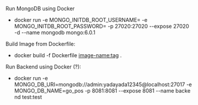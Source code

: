 Run MongoDB using Docker
- docker run -e MONGO_INITDB_ROOT_USERNAME=<username> -e MONGO_INITDB_ROOT_PASSWORD=<password> -p 27020:27020 --expose 27020 -d --name mongodb mongo:6.0.1

Build Image from Dockerfile:
- docker build -f Dockerfile <image-name:tag> .

Run Backend using Docker (?):
- docker run -e MONGO_DB_URI=mongodb://admin:yadayada12345@localhost:27017 -e MONGO_DB_NAME=go_pos -p 8081:8081 --expose 8081 --name backe
nd test:test